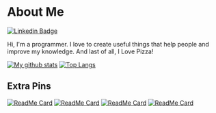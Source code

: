 # About Me
<p align="left">
  
  [![Linkedin Badge](https://img.shields.io/badge/-Gabriel&nbsp;Carvalho&nbsp;Costa-blue?style=flat-square&logo=Linkedin&logoColor=white&link=https://www.linkedin.com/in/gabriel-carvalho-costa/)](https://www.linkedin.com/in/gabriel-carvalho-costa/)
</p>

Hi, I'm a programmer. I love to create useful  things that help people and improve my knowledge. And last of all, I Love Pizza!

[![My github stats](https://github-readme-stats.vercel.app/api?username=gabriel-Oak&count_private=true&show_icons=true&theme=tokyonight)](https://github.com/gabriel-Oak)
[![Top Langs](https://github-readme-stats.vercel.app/api/top-langs/?username=gabriel-Oak&hide=Ruby,Html&theme=tokyonight)](https://github.com/gabriel-Oak)

## Extra Pins
[![ReadMe Card](https://github-readme-stats.vercel.app/api/pin/?username=gabriel-Oak&repo=smn-almoco&theme=tokyonight)](https://github.com/gabriel-Oak/smn-almoco)
[![ReadMe Card](https://github-readme-stats.vercel.app/api/pin/?username=gabriel-Oak&repo=lunis-api&theme=tokyonight)](https://github.com/gabriel-Oak/lunis-api)
[![ReadMe Card](https://github-readme-stats.vercel.app/api/pin/?username=gabriel-Oak&repo=pokedex&theme=tokyonight)](https://github.com/gabriel-Oak/pokedex)
[![ReadMe Card](https://github-readme-stats.vercel.app/api/pin/?username=gabriel-Oak&repo=Orangenda&theme=tokyonight)](https://github.com/gabriel-Oak/Orangenda)
